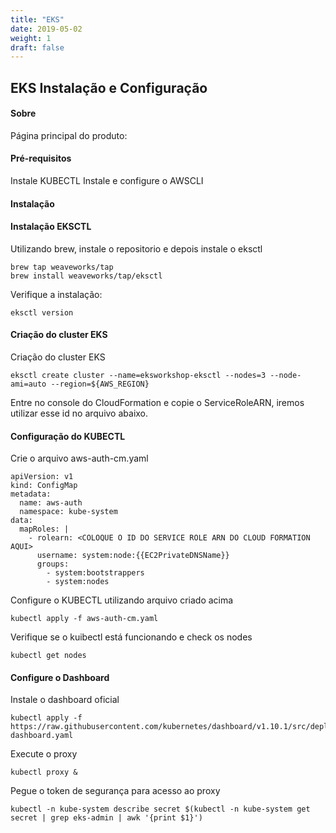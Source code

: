 ```yaml
---
title: "EKS"
date: 2019-05-02 
weight: 1
draft: false
---
```


## EKS Instalação e Configuração 

#### Sobre

Página principal do produto: 

#### Pré-requisitos 

Instale KUBECTL 
Instale e configure o AWSCLI 


#### Instalação 

#### Instalação EKSCTL 

Utilizando brew, instale o repositorio e depois instale o eksctl 
```
brew tap weaveworks/tap
brew install weaveworks/tap/eksctl
```

Verifique a instalação:
````
eksctl version
````


#### Criação do cluster EKS

Criação do cluster EKS
```
eksctl create cluster --name=eksworkshop-eksctl --nodes=3 --node-ami=auto --region=${AWS_REGION}
```

Entre no console do CloudFormation e copie o ServiceRoleARN, iremos utilizar esse id no arquivo abaixo.

#### Configuração do KUBECTL 

Crie o arquivo aws-auth-cm.yaml
````
apiVersion: v1
kind: ConfigMap
metadata:
  name: aws-auth
  namespace: kube-system
data:
  mapRoles: |
    - rolearn: <COLOQUE O ID DO SERVICE ROLE ARN DO CLOUD FORMATION AQUI>
      username: system:node:{{EC2PrivateDNSName}}
      groups:
        - system:bootstrappers
        - system:nodes
````

Configure o KUBECTL utilizando arquivo criado acima
````
kubectl apply -f aws-auth-cm.yaml
````

Verifique se o kuibectl está funcionando e check os nodes
```
kubectl get nodes
```

#### Configure o Dashboard 

Instale o dashboard oficial
```
kubectl apply -f https://raw.githubusercontent.com/kubernetes/dashboard/v1.10.1/src/deploy/recommended/kubernetes-dashboard.yaml
```

Execute o proxy
````
kubectl proxy &
````

Pegue o token de segurança para acesso ao proxy
````
kubectl -n kube-system describe secret $(kubectl -n kube-system get secret | grep eks-admin | awk '{print $1}')
````
